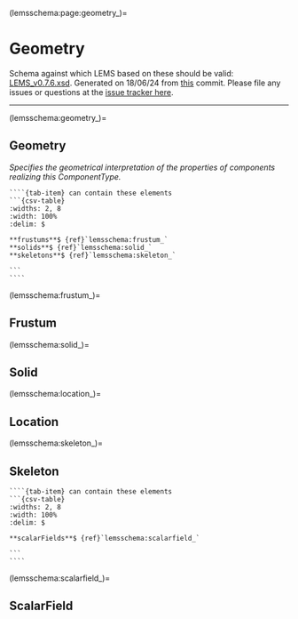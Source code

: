 
(lemsschema:page:geometry_)=
# Geometry



Schema against which LEMS based on these should be valid: [LEMS_v0.7.6.xsd](https://github.com/LEMS/LEMS/tree/master/Schemas/LEMS/LEMS_v0.7.6.xsd).
Generated on 18/06/24 from [this](https://github.com/LEMS/LEMS/commit/fd7b30eceb6735ac343745c8f6992bdde72b248b) commit.
Please file any issues or questions at the [issue tracker here](https://github.com/LEMS/LEMS/issues).

---

(lemsschema:geometry_)=
## Geometry

<i>Specifies the geometrical interpretation of the properties of components realizing this ComponentType.</i>

`````{tab-set}
````{tab-item} can contain these elements
```{csv-table}
:widths: 2, 8
:width: 100%
:delim: $

**frustums**$ {ref}`lemsschema:frustum_`
**solids**$ {ref}`lemsschema:solid_`
**skeletons**$ {ref}`lemsschema:skeleton_`

```
````
`````
(lemsschema:frustum_)=
## Frustum

<i></i>


(lemsschema:solid_)=
## Solid

<i></i>


(lemsschema:location_)=
## Location

<i></i>


(lemsschema:skeleton_)=
## Skeleton

<i></i>

`````{tab-set}
````{tab-item} can contain these elements
```{csv-table}
:widths: 2, 8
:width: 100%
:delim: $

**scalarFields**$ {ref}`lemsschema:scalarfield_`

```
````
`````
(lemsschema:scalarfield_)=
## ScalarField

<i></i>

